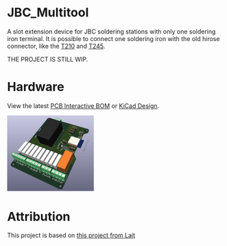 # JBC_Multitool
A slot extension device for JBC soldering stations with only one soldering iron terminal.
It is possible to connect one soldering iron with the old hirose connector, like the [T210](https://www.weidinger.eu/de/wl13282) and [T245](https://www.weidinger.eu/de/wl13283).

THE PROJECT IS STILL WIP.

# Hardware
View the latest [PCB Interactive BOM](https://htmlpreview.github.io/?https://github.com/Tropaion/JBC_Multitool/blob/main/hardware/bom/ibom.html) or [KiCad Design](https://kicanvas.org/?github=https%3A%2F%2Fgithub.com%2FTropaion%2FJBC_Multitool%2Fblob%2Fmain%2Fhardware%2FJBC_Multitool.kicad_prodsada).

<p float="left">
  <img src="https://github.com/Tropaion/JBC_Multitool/blob/main/images/pcb.png?raw=true" width="40%" />
</p>

# Attribution
This project is based on [this project from Lajt](https://lajtronix.eu/2024/02/08/jbc-3-tool-selector/)

